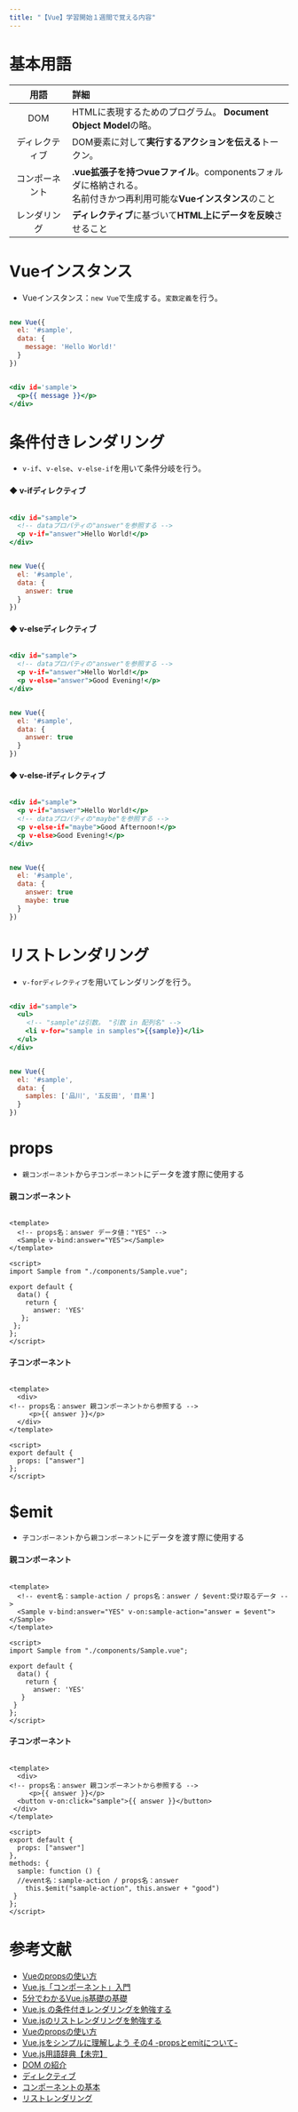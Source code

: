 ```yaml
---
title: "【Vue】学習開始１週間で覚える内容"
---
```

# 基本用語

|用語|詳細|
|:--:|:--|
|DOM|HTMLに表現するためのプログラム。 **Document Object Model**の略。|
|ディレクティブ|DOM要素に対して**実行するアクションを伝える**トークン。|
|コンポーネント|**.vue拡張子を持つvueファイル**。componentsフォルダに格納される。<br>名前付きかつ再利用可能な**Vueインスタンス**のこと|
|レンダリング|**ディレクティブ**に基づいて**HTML上にデータを反映**させること|

# Vueインスタンス

 - Vueインスタンス：``new Vue``で生成する。``変数定義``を行う。

```sample.js

new Vue({
  el: '#sample',
  data: {
    message: 'Hello World!'
  }
})
```

```sample.html

<div id='sample'>
  <p>{{ message }}</p>
</div>
```

# 条件付きレンダリング

 - ``v-if``、``v-else``、``v-else-if``を用いて条件分岐を行う。

#### ◆ v-ifディレクティブ

```sample.html

<div id="sample">
  <!-- dataプロパティの"answer"を参照する -->
  <p v-if="answer">Hello World!</p>
</div>
```

```sample.js

new Vue({
  el: '#sample',
  data: {
    answer: true
  }
})
```

#### ◆ v-elseディレクティブ

```sample.html

<div id="sample">
  <!-- dataプロパティの"answer"を参照する -->
  <p v-if="answer">Hello World!</p>
  <p v-else="answer">Good Evening!</p>
</div>
```

```sample.js

new Vue({
  el: '#sample',
  data: {
    answer: true
  }
})
```

#### ◆ v-else-ifディレクティブ

```sample.html

<div id="sample">
  <p v-if="answer">Hello World!</p>
  <!-- dataプロパティの"maybe"を参照する -->
  <p v-else-if="maybe">Good Afternoon!</p>
  <p v-else>Good Evening!</p>
</div>
```

```sample.js

new Vue({
  el: '#sample',
  data: {
    answer: true
    maybe: true
  }
})
```

# リストレンダリング

 - ``v-forディレクティブ``を用いてレンダリングを行う。

```sample.html

<div id="sample">
  <ul>
　　 <!-- "sample"は引数。 "引数 in 配列名" -->
    <li v-for="sample in samples">{{sample}}</li>
  </ul>
</div>
```

```sample.js

new Vue({
  el: '#sample',
  data: {
    samples: ['品川', '五反田', '目黒']
  }
})
```

# props

 - ```親コンポーネント```から```子コンポーネント```にデータを渡す際に使用する

#### 親コンポーネント
```App.vue

<template>
  <!-- props名：answer データ値："YES" -->
  <Sample v-bind:answer="YES"></Sample>
</template>

<script>
import Sample from "./components/Sample.vue";

export default {
  data() {
    return {
      answer: 'YES'
   };
 };
};
</script>
```

#### 子コンポーネント

```Sample.vue

<template>
  <div>
<!-- props名：answer 親コンポーネントから参照する -->
     <p>{{ answer }}</p>
  </div>
</template>

<script>
export default {
  props: ["answer"]
};
</script>

```

# $emit

- ```子コンポーネント```から```親コンポーネント```にデータを渡す際に使用する

#### 親コンポーネント
```App.vue

<template>
  <!-- event名：sample-action / props名：answer / $event:受け取るデータ -->
  <Sample v-bind:answer="YES" v-on:sample-action="answer = $event"></Sample>
</template>

<script>
import Sample from "./components/Sample.vue";

export default {
  data() {
    return {
      answer: 'YES'
   }
 }
};
</script>
```

#### 子コンポーネント

```Sample.vue

<template>
  <div>
<!-- props名：answer 親コンポーネントから参照する -->
     <p>{{ answer }}</p>
  <button v-on:click="sample">{{ answer }}</button>
 </div>
</template>

<script>
export default {
  props: ["answer"]
},
methods: {
  sample: function () {
  //event名：sample-action / props名：answer
    this.$emit("sample-action", this.answer + "good")
 }
};
</script>
```


# 参考文献
 - [Vueのpropsの使い方](https://qiita.com/minuro/items/fa3ddd70ace5b99a1f90)
 - [Vue.js「コンポーネント」入門](https://qiita.com/kiyokiyo_kzsby/items/980c1dc45e00d2d3cbb4)
 - [5分でわかるVue.js基礎の基礎](https://qiita.com/kiyokiyo_kzsby/items/ce9fe8b72953584fecee)
 - [Vue.js の条件付きレンダリングを勉強する](https://qiita.com/Sthudent_Camilo/items/f41d5ad3ad02c0928656)
 - [Vue.jsのリストレンダリングを勉強する](https://qiita.com/Sthudent_Camilo/items/9936cc95c9bcff00fc35)
 - [Vueのpropsの使い方](https://qiita.com/minuro/items/fa3ddd70ace5b99a1f90)
 - [Vue.jsをシンプルに理解しよう その4 -propsとemitについて-](https://qiita.com/yusuke_ten/items/f47486fff5e7a163bd7e)
 - [Vue.js用語辞典【未完】](https://qiita.com/Azu-MAX/items/09c6d8b6d562f6661e8f)
 - [DOM の紹介](https://developer.mozilla.org/ja/docs/Web/API/Document_Object_Model/Introduction#What_is_the_DOM)
 - [ディレクティブ](https://012-jp.vuejs.org/guide/directives.html#:~:text=%E3%83%87%E3%82%A3%E3%83%AC%E3%82%AF%E3%83%86%E3%82%A3%E3%83%96%E3%81%A8%E3%81%AF%E3%80%81%20DOM%20%E8%A6%81%E7%B4%A0,%E3%81%AE%E7%89%B9%E5%88%A5%E3%81%AA%E3%83%88%E3%83%BC%E3%82%AF%E3%83%B3%E3%81%A7%E3%81%99%E3%80%82&text=Vue.js%20%E3%81%AE%E3%83%87%E3%82%A3%E3%83%AC%E3%82%AF%E3%83%86%E3%82%A3%E3%83%96%E3%81%AF,%E3%81%A7%E3%81%AE%E3%81%BF%E8%A1%A8%E3%81%95%E3%82%8C%E3%81%BE%E3%81%99%E3%80%82)
 - [コンポーネントの基本](https://jp.vuejs.org/v2/guide/components.html)
 - [リストレンダリング](https://jp.vuejs.org/v2/guide/list.html)
